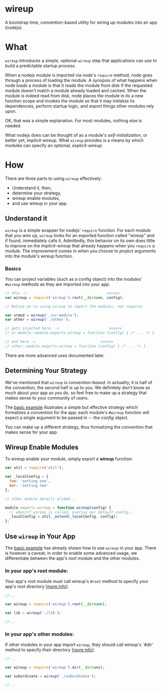 # wireup

A bootstrap time, convention-based utility for wiring up modules into an app (nodejs).

# What

`wireup` introduces a simple, optional `wireup` step that applications can use to build a predictable startup process.

When a nodejs module is imported via node's `require` method, node goes through a process of loading the module. A synopsis of what happens when node _loads_ a module is that it reads the module from disk if the requested module doesn't match a module already loaded and cached. When the module is indeed read from disk, node places the module in its a new function scope and invokes the module so that it may initialize its dependencies, perform startup logic, and export things other modules rely upon.

OK, that was a simple explanation. For most modules, nothing else is needed.

What nodejs does can be thought of as a module's _self-initialization_, or better yet; _implicit-wireup_. What `wireup` provides is a means by which modules can specify an optional, _explicit-wireup_.

# How

There are three parts to using `wireup` effectively:

* Understand it, then,
* determine your strategy,
* wireup enable modules,
* and use wireup in your app.

## Understand it

`wireup` is a simple wrapper for nodejs' `require` function. For each module that you _wire up_, `wireup` looks for an exported function called "wireup" and if found, immediately calls it. Admittedly, this behavior on its own does little to improve on the _implicit-wireup_ that already happens when you `require` a module. The improvement comes in when you choose to _project_ arguments into the module's wireup function.

### Basics

You can project variables (such as a config object) into the modules' `#wireup` methods as they are imported into your app:

```javascript
// this ->                                     vvvvvv
var wireup = require('wireup').root(__dirname, config);

// Notice we're using wireup to import the modules, not require:

var urmod = wireup('./ur-module');
var other = wireup('./other');

// gets injected here, ->                       vvvvvv
// ur-module::module.exports.wireup = function (config) { /* ... */ }

// and here ->                              vvvvvv
// other::module.exports.wireup = function (config) { /* ... */ }
```

There are more advanced uses documented later.

## Determining Your Strategy

We've mentioned that `wireup` is _convention-based_. In actuality, it is half of the convention, the second half is up to you. We definitely don't know as much about your app as you do, so feel free to make up a strategy that makes sense to your community of users.

The [basic example](#basics) illustrates a simple but effective strategy which formalizes a convention for the app; each module's `#wireup` function will expect a single argument to be passed in -- the _config_ object.

You can make up a different strategy, thus formalizing the convention that makes sense for your app.

## Wireup Enable Modules

To wireup enable your module, simply export a **wireup** function:

```javascript
var util = require('util');

var _localConfig = {
  foo: 'setting one',
  bar: 'setting two'
};

// other module details elided...

module.exports.wireup = function wireup(config) {
  // when/if wireup is called, overlay our default config...
  _localConfig = util._extend(_localConfig, config);
};
```

## Use `wireup` in Your App

The [basic example](#basics) has already shown how to use `wireup` in your app. There is however a caveat; in order to enable some advanced usage, we differentiate between the app's _root_ module and the other modules.

### In your app's root module:

Your app's root module must call wireup's `#root` method to specify your app's root directory \[[more info](#how-modules-are-resolved)\].

```javascript
//...

var wireup = require('wireup').root(__dirname);

var lib = wireup('./lib');

//...
```

### In your app's other modules:

If other modules in your app import `wireup`, they should call wireup's `#dir' method to specify their directory \[[more info](#how-modules-are-resolved)\].

```javascript
//...

var wireup = require('wireup').dir(__dirname);

var subordinate = wireup('./subordinate');

//...
```
